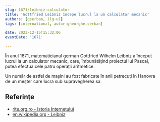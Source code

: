 ```yaml
---
slug: 1671/leibniz-calculator
title: 'Gottfried Leibniz începe lucrul la un calculator mecanic'
authors: [gserban, ilg-ul]
tags: [international, autor:gheorghe.serban]

date: 2023-12-15T15:32:06
eventDate: '1671'

---
```


În anul 1671, matematicianul german Gottfried Wilhelm Leibniz a început lucrul
la un calculator mecanic, care, îmbunătățind proiectul lui Pascal, putea
efectua cele patru operații aritmetice.

<!-- truncate -->

Un număr de astfel de mașini au fost fabricate în anii petrecuți în
Hanovra de un meșter care lucra sub supravegherea sa.

## Referințe

- [rite.org.ro - Istoria Internetului](https://rite.org.ro/istoria-internetului/)
- [en.wikipedia.org - Leibniz](https://en.wikipedia.org/wiki/Gottfried_Wilhelm_Leibniz)
